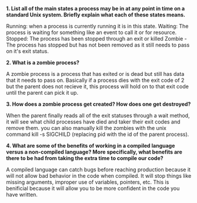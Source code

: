 **1. List all of the main states a process may be in at any point in time on a standard Unix system. Briefly explain what each of these states means.**

Running: when a process is currently running it is in this state. 
Waiting: The process is waiting for something like an event to call it or for resource. 
Stopped: The process has been stopped through an exit or killed Zombie - The process has stopped but has not been removed as it still needs to pass on it's exit status.

**2. What is a zombie process?**

A zombie process is a process that has exited or is dead but still has data that it needs to pass on. Basically if a process dies with the exit code of 2 but the parent does not recieve it, this process will hold on to that exit code until the parent can pick it up.

**3. How does a zombie process get created? How does one get destroyed?**

When the parent finally reads all of the exit statuses through a wait method, it will see what child processes have died and taker their exit codes and remove them. you can also manually kill the zombies with the unix command kill -s SIGCHILD (replacing pid with the id of the parent process).

**4. What are some of the benefits of working in a compiled language versus a non-compiled language? More specifically, what benefits are there to be had from taking the extra time to compile our code?**

A compiled language can catch bugs before reaching production because it will not allow bad behavior in the code when compiled. It will stop things like missing arguments, improper use of variables, pointers, etc. This is benificial because it will allow you to be more confident in the code you have written.